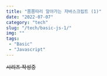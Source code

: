 ```yaml
---
title: "쫌쫌따리 알아가는 자바스크립트 (1)"
date: "2022-07-07"
category: "tech"
slug: "/tech/basic-js-1/"
img: ""
tags: 
 - "Basic"
 - "Javascript"
---
```

~~시리즈 작성중~~